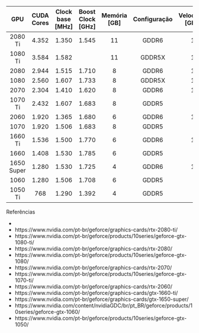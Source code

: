 | GPU | CUDA Cores | Clock base [MHz] | Boost Clock [GHz] | Memória [GB] | Configuração |  Velocidade [Gbps] | Largura [bit] | Largura [GB/s] | Arquitetura | Fonte [W] |
|   :---:   |   :---:   |   :---:   |   :---:   |   :---:   |   :---:   |   :---:   |   :---:   |   :---:   |   :---:   |  :---:   |
| 2080 Ti | 4.352 | 1.350 | 1.545 | 11 | GDDR6 | 14 | 352 | 616 | Pascal | 650 |
| 1080 Ti | 3.584 | 1.582 |  | 11 | GDDR5X | 11 | 352 | 484 | Pascal | 600 |
| 2080 | 2.944 | 1.515 | 1.710 | 8 | GDDR6 | 14 | 256 | 448 | Turing | 650 |
| 1080 | 2.560 | 1.607 | 1.733 | 8 | GDDR5X | 10 | 256 | 320 | Pascal | 500 |
| 2070 | 2.304 | 1.410 | 1.620 | 8 | GDDR6 | 14 | 256 | 448 | Turing | 550 |
| 1070 Ti | 2.432 | 1.607 | 1.683 | 8 | GDDR5 | 8 | 256 | 256 | Pascal | 500 |
| 2060 | 1.920 | 1.365 | 1.680 | 6 | GDDR6 | 14 | 192 | 336 | Turing | 500 |
| 1070 | 1.920 | 1.506 | 1.683 | 8 | GDDR5 | 8 | 256 | 256 | Pascal | 500 |
| 1660 Ti | 1.536 | 1.500 | 1.770 | 6 | GDDR6 | 12 | 192 | 256 | Turing | 450 |
| 1660 | 1.408 | 1.530 | 1.785 | 6 | GDDR5 | 8 | 192 | 192 | Turing | 450 |
| 1650 Super | 1.280 | 1.530 | 1.725 | 4 | GDDR6 | 12 | 128 | 192 | Shaders Turing | 350 |
| 1060 | 1.280 | 1.506 | 1.708 | 6 | GDDR5 | 8 | 192 | 192 | Pascal | 400 |
| 1050 Ti | 768 | 1.290 | 1.392 | 4 | GDDR5 | 7 | 128 | 112 | Pascal | 300 |


<p>Referências</>

<ul>
<li></li>
<li>https://www.nvidia.com/pt-br/geforce/graphics-cards/rtx-2080-ti/</li>
<li>https://www.nvidia.com/pt-br/geforce/products/10series/geforce-gtx-1080-ti/</li>
<li>https://www.nvidia.com/pt-br/geforce/graphics-cards/rtx-2080/</li>
<li>https://www.nvidia.com/pt-br/geforce/products/10series/geforce-gtx-1080/</li>
<li>https://www.nvidia.com/pt-br/geforce/graphics-cards/rtx-2070/</li>
<li>https://www.nvidia.com/pt-br/geforce/products/10series/geforce-gtx-1070-ti/</li>
<li>https://www.nvidia.com/pt-br/geforce/graphics-cards/rtx-2060/</li>
<li>https://www.nvidia.com/pt-br/geforce/graphics-cards/gtx-1660-ti/</li>
<li>https://www.nvidia.com/pt-br/geforce/graphics-cards/gtx-1650-super/</li>
<li>https://www.nvidia.com/content/nvidiaGDC/br/pt_BR/geforce/products/10series/geforce-gtx-1060/</li>
<li>https://www.nvidia.com/pt-br/geforce/products/10series/geforce-gtx-1050/</li>
</ul>

